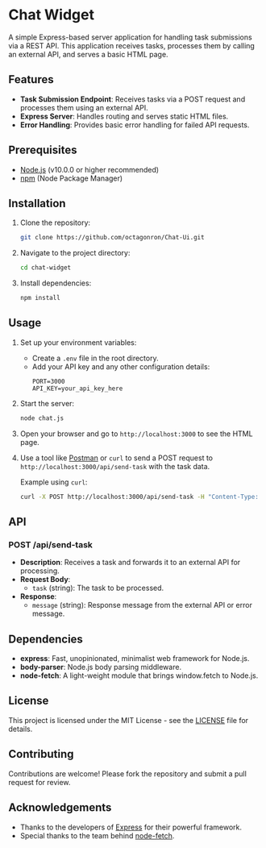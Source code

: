 # Chat Widget

A simple Express-based server application for handling task submissions via a REST API. This application receives tasks, processes them by calling an external API, and serves a basic HTML page.

## Features

- **Task Submission Endpoint**: Receives tasks via a POST request and processes them using an external API.
- **Express Server**: Handles routing and serves static HTML files.
- **Error Handling**: Provides basic error handling for failed API requests.

## Prerequisites

- [Node.js](https://nodejs.org/) (v10.0.0 or higher recommended)
- [npm](https://www.npmjs.com/get-npm) (Node Package Manager)

## Installation

1. Clone the repository:
    ```bash
    git clone https://github.com/octagonron/Chat-Ui.git
    ```

2. Navigate to the project directory:
    ```bash
    cd chat-widget
    ```

3. Install dependencies:
    ```bash
    npm install
    ```

## Usage

1. Set up your environment variables:
    - Create a `.env` file in the root directory.
    - Add your API key and any other configuration details:
        ```env
        PORT=3000
        API_KEY=your_api_key_here
        ```

2. Start the server:
    ```bash
    node chat.js
    ```

3. Open your browser and go to `http://localhost:3000` to see the HTML page.

4. Use a tool like [Postman](https://www.postman.com/) or `curl` to send a POST request to `http://localhost:3000/api/send-task` with the task data.

    Example using `curl`:
    ```bash
    curl -X POST http://localhost:3000/api/send-task -H "Content-Type: application/json" -d '{"task": "Your task here"}'
    ```

## API

### POST /api/send-task

- **Description**: Receives a task and forwards it to an external API for processing.
- **Request Body**:
    - `task` (string): The task to be processed.
- **Response**:
    - `message` (string): Response message from the external API or error message.

## Dependencies

- **express**: Fast, unopinionated, minimalist web framework for Node.js.
- **body-parser**: Node.js body parsing middleware.
- **node-fetch**: A light-weight module that brings window.fetch to Node.js.

## License

This project is licensed under the MIT License - see the [LICENSE](LICENSE) file for details.

## Contributing

Contributions are welcome! Please fork the repository and submit a pull request for review.

## Acknowledgements

- Thanks to the developers of [Express](https://expressjs.com/) for their powerful framework.
- Special thanks to the team behind [node-fetch](https://www.npmjs.com/package/node-fetch).

